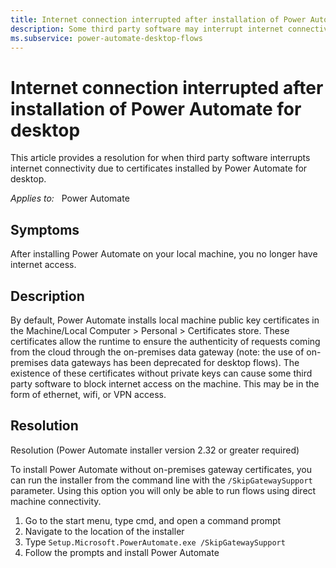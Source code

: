 ```yaml
---
title: Internet connection interrupted after installation of Power Automate for desktop
description: Some third party software may interrupt internet connectivity due to certificates installed by Power Automate desktop
ms.subservice: power-automate-desktop-flows
---
```


# Internet connection interrupted after installation of Power Automate for desktop

This article provides a resolution for when third party software interrupts internet connectivity due to certificates installed by Power Automate for desktop.

_Applies to:_ &nbsp; Power Automate  

## Symptoms

After installing Power Automate on your local machine, you no longer have internet access.

## Description

By default, Power Automate installs local machine public key certificates in the Machine/Local Computer > Personal > Certificates store. These certificates allow the runtime to ensure the authenticity of requests coming from the cloud through the on-premises data gateway (note: the use of on-premises data gateways has been deprecated for desktop flows). The existence of these certificates without private keys can cause some third party software to block internet access on the machine. This may be in the form of ethernet, wifi, or VPN access.

## Resolution

Resolution (Power Automate installer version 2.32 or greater required)

To install Power Automate without on-premises gateway certificates, you can run the installer from the command line with the `/SkipGatewaySupport` parameter. Using this option you will only be able to run flows using direct machine connectivity.

1. Go to the start menu, type cmd, and open a command prompt
2. Navigate to the location of the installer
3. Type `Setup.Microsoft.PowerAutomate.exe /SkipGatewaySupport`
4. Follow the prompts and install Power Automate
